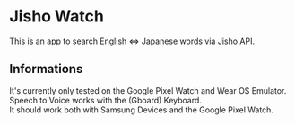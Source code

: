 # Jisho Watch

This is an app to search English <=> Japanese words via
[Jisho](https://jisho.org) API.

## Informations

It's currently only tested on the Google Pixel Watch and Wear OS Emulator.\
Speech to Voice works with the (Gboard) Keyboard.\
It should work both with Samsung Devices and the Google Pixel Watch.
